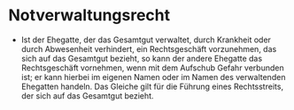 # Notverwaltungsrecht

- Ist der Ehegatte, der das Gesamtgut verwaltet, durch Krankheit oder durch Abwesenheit verhindert, ein Rechtsgeschäft vorzunehmen, das sich auf das Gesamtgut bezieht, so kann der andere Ehegatte das Rechtsgeschäft vornehmen, wenn mit dem Aufschub Gefahr verbunden ist; er kann hierbei im eigenen Namen oder im Namen des verwaltenden Ehegatten handeln. Das Gleiche gilt für die Führung eines Rechtsstreits, der sich auf das Gesamtgut bezieht.

